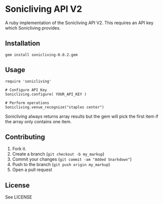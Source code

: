 Sonicliving API V2
=============

A ruby implementation of the Sonicliving API V2. This requires an API key which Sonicliving provides.

Installation
-----------

    gem install sonicliving-0.0.2.gem 

Usage
-----

    require 'sonicliving'

	# Configure API Key
	Sonicliving.configure( YOUR_API_KEY )
	
	# Perform operations
	Sonicliving.venue_recognize("staples center")

Sonicliving always returns array results but the gem will pick the first item if the array only contains one item.

Contributing
------------

1. Fork it.
2. Create a branch (`git checkout -b my_markup`)
3. Commit your changes (`git commit -am "Added Snarkdown"`)
4. Push to the branch (`git push origin my_markup`)
5. Open a pull request

License
-------
See LICENSE